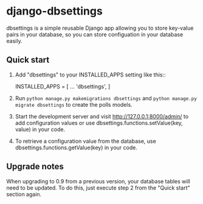 # django-dbsettings

dbsettings is a simple reusable Django app allowing you to store key-value
pairs in your database, so you can store configuation in your database easily.

## Quick start

1. Add "dbsettings" to your INSTALLED_APPS setting like this::

    INSTALLED_APPS = [
        ...
        'dbsettings',
    ]

2. Run ``python manage.py makemigrations dbsettings`` and 
   ``python manage.py migrate dbsettings`` to create the polls models.

3. Start the development server and visit http://127.0.0.1:8000/admin/
   to add configuration values or use dbsettings.functions.setValue(key, value)
   in your code.

4. To retrieve a configuration value from the database, use
   dbsettings.functions.getValue(key) in your code.

## Upgrade notes

When upgrading to 0.9 from a previous version, your database tables will need
to be updated. To do this, just execute step 2 from the "Quick start" section
again.